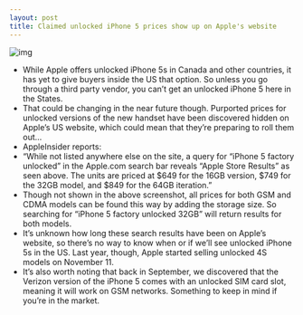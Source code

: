 ```yaml
---
layout: post
title: Claimed unlocked iPhone 5 prices show up on Apple's website
---
```

![img](http://media.idownloadblog.com/wp-content/uploads/2012/11/unlocked-iphone-5.png)
* While Apple offers unlocked iPhone 5s in Canada and other countries, it has yet to give buyers inside the US that option. So unless you go through a third party vendor, you can’t get an unlocked iPhone 5 here in the States.
* That could be changing in the near future though. Purported prices for unlocked versions of the new handset have been discovered hidden on Apple’s US website, which could mean that they’re preparing to roll them out…
* AppleInsider reports:
* “While not listed anywhere else on the site, a query for “iPhone 5 factory unlocked” in the Apple.com search bar reveals “Apple Store Results” as seen above. The units are priced at $649 for the 16GB version, $749 for the 32GB model, and $849 for the 64GB iteration.”
* Though not shown in the above screenshot, all prices for both GSM and CDMA models can be found this way by adding the storage size. So searching for “iPhone 5 factory unlocked 32GB” will return results for both models.
* It’s unknown how long these search results have been on Apple’s website, so there’s no way to know when or if we’ll see unlocked iPhone 5s in the US. Last year, though, Apple started selling unlocked 4S models on November 11.
* It’s also worth noting that back in September, we discovered that the Verizon version of the iPhone 5 comes with an unlocked SIM card slot, meaning it will work on GSM networks. Something to keep in mind if you’re in the market.

